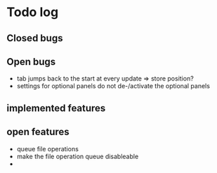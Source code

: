 # Todo log

## Closed bugs

## Open bugs

- tab jumps back to the start at every update => store position?
- settings for optional panels do not de-/activate the optional panels

## implemented features

## open features

- queue file operations
- make the file operation queue disableable
- 